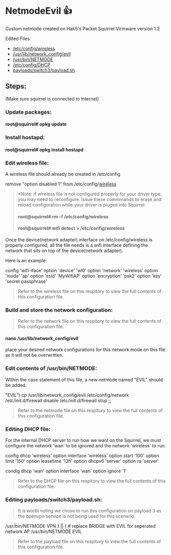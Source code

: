 # NetmodeEvil :+1:
Custom netmode created on Hak5's Packet Squirrel
Virmware version 1.2

Edited Files:
- [/etc/config/wireless](https://github.com/interminable10/NetmodeEvil/blob/master/wireless)
- [/usr/lib/network_config/evil](https://github.com/interminable10/NetmodeEvil/blob/master/evil)
- [/usr/bin/NETMODE](https://github.com/interminable10/NetmodeEvil/blob/master/netmode)
- [/etc/config/DHCP](https://github.com/interminable10/NetmodeEvil/blob/master/DHCP)
- [payloads/switch3/payload.sh](https://github.com/interminable10/NetmodeEvil/blob/master/payload)


## Steps:

(Make sure squirrel is connected to internet)

### Update packages:
#### root@squirrel# opkg update



### Install hostapd:
#### root@squirrel# opkg install hostapd



### Edit wireless file:
A wireless file should already be created in /etc/config

remove "option disabled 1" from  /etc/config/[wireless](https://github.com/interminable10/NetmodeEvil/blob/master/wireless)

> *Note: if wireless file is not configured properly for your driver type, you may need to reconfigure. 
> Issue these commmands to erase and reload configuration while your driver is pluged into Squirrel:
> #### root@squirrel# rm -f /etc/config/wireless
> #### root@squirrel# wifi detect > /etc/config/wireless 


Once the device(network adapter) interface on /etc/config/wireless is properly configured, all the file needs is a wifi interface defining the network that sits on top of the device(network adapter).

Here is an example: 

config 'wifi-iface'
option 'device'     'wl0'
option 'network'    'wireless'
option 'mode'       'ap'
option 'ssid'       'MyWifiAP'
option 'encryption' 'psk2'
option 'key'        'secret passphrase'

> Refer to the wireless file on this respitory to view the full contents of this configuration file.




### Build and store the network configuration:
> Refer to the network file on this respitory to view the full contents of this configuration file.
#### nano /usr/lib/network_config/evil
place your desired network configurations for this network mode on this file as it will not be overwritten.





### Edit contents of /usr/bin/NETMODE:
Within the case statement of this file, a new netmode named "EVIL" should be added.

"EVIL") cp /usr/lib/network_config/evil /etc/config/network
		/etc/init.d/firewall disable
		/etc/init.d/firewall stop
		;;
    
> Refer to the netmode file on this respitory to view the full contents of this configuration file.





### Editing DHCP file:
For the internal DHCP server to run how we want on the Squirrel, we must configure the network 'wan' to be ignored and the network 'wireless' to run. 

config dhcp 'wireless'
	option interface 'wireless'
	option start '100'
	option limit '150'
	option leasetime '12h'
	option dhcpv6 'server'
	option ra 'server'

condig dhcp 'wan'
	option interface 'wan'
	option ignore '1'
	
 > Refer to the DHCP file on this respitory to view the full contents of this configuration file.






### Editing payloads/switch3/payload.sh:

> It is worth noting we chose to run this configuration on payload 3 as the openvpn service is not being used for 
> this scenerio.

  /usr/bin/NETMODE VPN
} || {
	# replace BRIDGE with EVIL for seperated network AP
	/usr/bin/NETMODE EVIL
  
> Refer to the payload file on this respitory to view the full contents of this configuration file.





